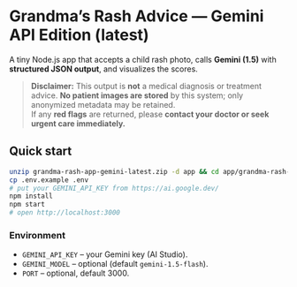 # Grandma’s Rash Advice — Gemini API Edition (latest)

A tiny Node.js app that accepts a child rash photo, calls **Gemini (1.5)** with **structured JSON output**, and visualizes the scores.

> **Disclaimer:** This output is **not** a medical diagnosis or treatment advice. **No patient images are stored** by this system; only anonymized metadata may be retained.  
> If any **red flags** are returned, please **contact your doctor or seek urgent care immediately.**

## Quick start

```bash
unzip grandma-rash-app-gemini-latest.zip -d app && cd app/grandma-rash-app
cp .env.example .env
# put your GEMINI_API_KEY from https://ai.google.dev/
npm install
npm start
# open http://localhost:3000
```

### Environment
- `GEMINI_API_KEY` – your Gemini key (AI Studio).
- `GEMINI_MODEL` – optional (default `gemini-1.5-flash`).
- `PORT` – optional, default 3000.
